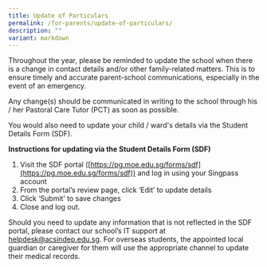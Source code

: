 ```yaml
---
title: Update of Particulars
permalink: /for-parents/update-of-particulars/
description: ""
variant: markdown
---
```

Throughout the year, please be reminded to update the school when there is a change in contact details and/or other family-related matters. This is to ensure timely and accurate parent-school communications, especially in the event of an emergency.

Any change(s) should be communicated in writing to the school through his / her Pastoral Care Tutor (PCT) as soon as possible.

You would also need to update your child / ward's details via the Student Details Form (SDF).

**Instructions for updating via the Student Details Form (SDF)**

1.  Visit the SDF portal ([https://pg.moe.edu.sg/forms/sdf](https://pg.moe.edu.sg/forms/sdf)) and log in using your Singpass account
2.  From the portal’s review page, click ‘Edit’ to update details
3.  Click ‘Submit’ to save changes
4.  Close and log out.

Should you need to update any information that is not reflected in the SDF portal, please contact our school’s IT support at [helpdesk@acsindep.edu.sg](mailto:helpdesk@acsindep.edu.sg). For overseas students, the appointed local guardian or caregiver for them will use the appropriate channel to update their medical records.